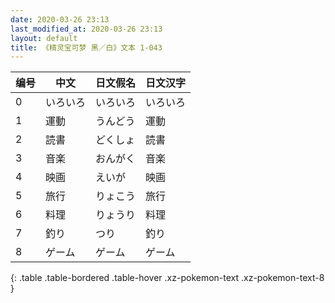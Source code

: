 ```yaml
---
date: 2020-03-26 23:13
last_modified_at: 2020-03-26 23:13
layout: default
title: 《精灵宝可梦 黑／白》文本 1-043
---
```

| 编号 | 中文 | 日文假名 | 日文汉字 |
| ---- | ---- | ---- | --- |
| 0 | いろいろ | いろいろ | いろいろ |
| 1 | 運動 | うんどう | 運動 |
| 2 | 読書 | どくしょ | 読書 |
| 3 | 音楽 | おんがく | 音楽 |
| 4 | 映画 | えいが | 映画 |
| 5 | 旅行 | りょこう | 旅行 |
| 6 | 料理 | りょうり | 料理 |
| 7 | 釣り | つり | 釣り |
| 8 | ゲーム | ゲーム | ゲーム |
{: .table .table-bordered .table-hover .xz-pokemon-text .xz-pokemon-text-8 }